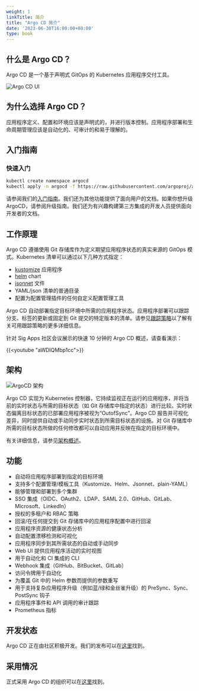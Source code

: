 ```yaml
---
weight: 1
linkTitle: 简介
title: "Argo CD 简介"
date: '2023-06-30T16:00:00+08:00'
type: book
---
```


## 什么是 Argo CD？

Argo CD 是一个基于声明式 GitOps 的 Kubernetes 应用程序交付工具。

![Argo CD UI](../assets/argocd-ui.gif)

## 为什么选择 Argo CD？

应用程序定义、配置和环境应该是声明式的，并进行版本控制。应用程序部署和生命周期管理应该是自动化的、可审计的和易于理解的。

## 入门指南

### 快速入门

```bash
kubectl create namespace argocd
kubectl apply -n argocd -f https://raw.githubusercontent.com/argoproj/argo-cd/stable/manifests/install.yaml
```

请参阅我们的[入门指南](../getting-started/)。我们还为其他功能提供了面向用户的文档。如果你想升级 ArgoCD，请参阅升级指南。我们还为有兴趣构建第三方集成的开发人员提供面向开发者的文档。

## 工作原理

Argo CD 遵循使用 Git 存储库作为定义期望应用程序状态的真实来源的 GitOps 模式。Kubernetes 清单可以通过以下几种方式指定：

- [kustomize](https://kustomize.io/) 应用程序
- [helm](https://helm.sh/) chart
- [jsonnet](https://jsonnet.org/) 文件
- YAML/json 清单的普通目录
- 配置为配置管理插件的任何自定义配置管理工具

Argo CD 自动部署指定目标环境中所需的应用程序状态。应用程序部署可以跟踪分支、标签的更新或固定到 Git 提交的特定版本的清单。请参见[跟踪策略](../user-guide/tracking-strategies/)以了解有关可用跟踪策略的更多详细信息。

针对 Sig Apps 社区会议展示的快速 10 分钟的 Argo CD 概述，请查看演示：

{{<youtube "aWDIQMbp1cc">}}

## 架构

![ArgoCD 架构](../assets/argocd_architecture.png)

Argo CD 实现为 Kubernetes 控制器，它持续监视正在运行的应用程序，并将当前的实时状态与所需的目标状态（如 Git 存储库中指定的状态）进行比较。实时状态偏离目标状态的已部署应用程序被视为“OutofSync”。Argo CD 报告并可视化差异，同时提供自动或手动同步实时状态到所需目标状态的设施。对 Git 存储库中所需的目标状态所做的任何修改都可以自动应用并反映在指定的目标环境中。

有关详细信息，请参见[架构概述](../operator-manual/architecture/)。

## 功能

- 自动将应用程序部署到指定的目标环境
- 支持多个配置管理/模板工具（Kustomize、Helm、Jsonnet、plain-YAML）
- 能够管理和部署到多个集群
- SSO 集成（OIDC、OAuth2、LDAP、SAML 2.0、GitHub、GitLab、Microsoft、LinkedIn）
- 授权的多租户和 RBAC 策略
- 回滚/在任何提交到 Git 存储库中的应用程序配置中进行回滚
- 应用程序资源的健康状态分析
- 自动配置漂移检测和可视化
- 应用程序同步到其所需状态的自动或手动同步
- Web UI 提供应用程序活动的实时视图
- 用于自动化和 CI 集成的 CLI
- Webhook 集成（GitHub、BitBucket、GitLab）
- 访问令牌用于自动化
- 为覆盖 Git 中的 Helm 参数而提供的参数重写
- 用于支持复杂应用程序升级（例如蓝/绿和金丝雀升级）的 PreSync、Sync、PostSync 钩子
- 应用程序事件和 API 调用的审计跟踪
- Prometheus 指标

## 开发状态

Argo CD 正在由社区积极开发。我们的发布可以在[这里](https://github.com/argoproj/argo-cd/releases)找到。

## 采用情况

正式采用 Argo CD 的组织可以在[这里](https://github.com/argoproj/argo-cd/blob/master/USERS.md)找到。
